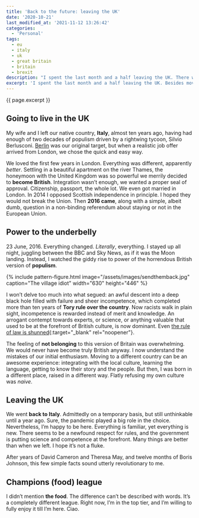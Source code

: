 ```yaml
---
title: 'Back to the future: leaving the UK'
date: '2020-10-21'
last_modified_at: '2021-11-12 13:26:42'
categories:
  - 'Personal'
tags:
  - eu
  - italy
  - uk 
  - great britain
  - britain
  - brexit
description: "I spent the last month and a half leaving the UK. There were two lingering monsters: a global pandemic, and a massive feeling of betrayal."
excerpt: 'I spent the last month and a half leaving the UK. Besides moving house, city, country there were two lingering monsters: a global pandemic, and a massive feeling of betrayal.'
---
```

<p class="lead">{{ page.excerpt }}</p>

## Going to live in the UK

My wife and I left our native country, **Italy**, almost ten years ago, having had enough of two decades of populism driven by a rightwing tycoon, Silvio Berlusconi. [Berlin](/skinny-kid-escape-from-concentration-camp/) was our original target, but when a realistic job offer arrived from London, we chose the quick and easy way.

We loved the first few years in London. Everything was different, apparently _better_. Settling in a beautiful apartment on the river Thames, the honeymoon with the United Kingdom was so powerful we merrily decided to **become British**. Integration wasn’t enough, we wanted a proper seal of approval. Citizenship, passport, the whole lot. We even got married in London. In 2014 I opposed Scottish independence in principle. I hoped they would not break the Union. Then **2016 came**, along with a simple, albeit dumb, question in a non-binding referendum about staying or not in the European Union.

## Power to the underbelly

23 June, 2016. Everything changed. _Literally_, everything. I stayed up all night, juggling between the BBC and Sky News, as if it was the Moon landing. Instead, I watched the giddy rise to power of the horrendous British version of **populism**.

{% include pattern-figure.html image="/assets/images/sendthemback.jpg" caption="The village idiot" width="630" height="446" %}

I won’t delve too much into what segued: an awful descent into a deep black hole filled with failure and sheer incompetence, which completed more than ten years of **Tory rule over the country**. Now racists walk in plain sight, incompetence is rewarded instead of merit and knowledge. An arrogant contempt towards experts, or science, or anything valuable that used to be at the forefront of British culture, is now dominant. Even [the rule of law is shunned](https://www.politico.eu/article/uk-minister-confirms-plan-to-break-international-law-over-brexit/){:target="_blank" rel="noopener"}.

The feeling of **not belonging** to this version of Britain was overwhelming. We would never have become truly British anyway. I now understand the mistakes of our initial enthusiasm. Moving to a different country can be an awesome experience: integrating with the local culture, learning the language, getting to know their story and the people. But then, I was born in a different place, raised in a different way. Flatly refusing my own culture was _naive_.

## Leaving the UK

We went **back to Italy**. Admittedly on a temporary basis, but still unthinkable until a year ago. Sure, the pandemic played a big role in the choice. Nevertheless, I’m happy to be here. Everything is familiar, yet everything is new. There seems to be a newfound respect for rules, and the government is putting science and competence at the forefront. Many things are better than when we left. I hope it’s not a fluke.

After years of David Cameron and Theresa May, and twelve months of Boris Johnson, this few simple facts sound utterly revolutionary to me.

## Champions (food) league

I didn’t mention **the food**. The difference can’t be described with words. It’s a completely different league. Right now, I’m in the top tier, and I’m willing to fully enjoy it till I’m here. Ciao.